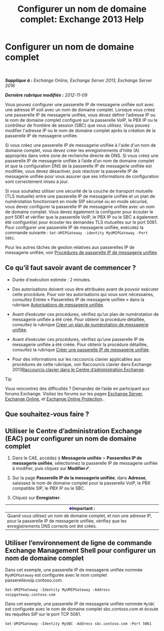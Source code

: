 ﻿---
title: 'Configurer un nom de domaine complet: Exchange 2013 Help'
TOCTitle: Configurer un nom de domaine complet
ms:assetid: af093f87-59b7-44a8-a9a2-8f17f0cc7db8
ms:mtpsurl: https://technet.microsoft.com/fr-fr/library/Ee423553(v=EXCHG.150)
ms:contentKeyID: 50478870
ms.date: 04/24/2018
mtps_version: v=EXCHG.150
ms.translationtype: HT
---

# Configurer un nom de domaine complet

 

_**Sapplique à :** Exchange Online, Exchange Server 2013, Exchange Server 2016_

_**Dernière rubrique modifiée :** 2012-11-09_

Vous pouvez configurer une passerelle IP de messagerie unifiée soit avec une adresse IP soit avec un nom de domaine complet. Lorsque vous créez une passerelle IP de messagerie unifiée, vous devez définir l’adresse IP ou le nom de domaine complet configuré sur la passerelle VoIP, le PBX IP ou le contrôleur de frontière de session (SBC) que vous utilisez. Vous pouvez modifier l'adresse IP ou le nom de domaine complet après la création de la passerelle IP de messagerie unifiée.

Si vous créez une passerelle IP de messagerie unifiée à l'aide d'un nom de domaine complet, vous devez créer les enregistrements d'hôte (A) appropriés dans votre zone de recherche directe de DNS. Si vous créez une passerelle IP de messagerie unifiée à l’aide d’un nom de domaine complet et que la configuration DNS de la passerelle IP de messagerie unifiée est modifiée, vous devez désactiver, puis réactiver la passerelle IP de messagerie unifiée pour vous assurer que ses informations de configuration sont correctement mises à jour.

Si vous souhaitez utiliser une sécurité de la couche de transport mutuelle (TLS mutuelle) entre une passerelle IP de messagerie unifiée et un plan de numérotation fonctionnant en mode SIP sécurisé ou en mode sécurisé, vous devez configurer la passerelle IP de messagerie unifiée avec un nom de domaine complet. Vous devez également la configurer pour écouter le port 5061 et vérifier que la passerelle VoIP, le PBX IP ou le SBC a également été configuré(e) pour écouter les demandes TLS mutuelles sur le port 5061. Pour configurer une passerelle IP de messagerie unifiée, exécutez la commande suivante : `Set-UMIPGateway -identity MyUMIPGateway -Port 5061`.

Pour les autres tâches de gestion relatives aux passerelles IP de messagerie unifiée, voir [Procédures de passerelle IP de messagerie unifiée](um-ip-gateway-procedures-exchange-2013-help.md).

## Ce qu’il faut savoir avant de commencer ?

  - Durée d'exécution estimée : 2 minutes.

  - Des autorisations doivent vous être attribuées avant de pouvoir exécuter cette procédure. Pour voir les autorisations qui vous sont nécessaires, consultez Entrée « Passerelles IP de messagerie unifiée » dans la rubrique [Autorisations de messagerie unifiée](unified-messaging-permissions-exchange-2013-help.md).

  - Avant d’exécuter ces procédures, vérifiez qu’un plan de numérotation de messagerie unifiée a été créé. Pour obtenir la procédure détaillée, consultez la rubrique [Créer un plan de numérotation de messagerie unifiée](create-a-um-dial-plan-exchange-2013-help.md).

  - Avant d’exécuter ces procédures, vérifiez qu’une passerelle IP de messagerie unifiée a été créée. Pour obtenir la procédure détaillée, consultez la rubrique [Créer une passerelle IP de messagerie unifiée](create-a-um-ip-gateway-exchange-2013-help.md).

  - Pour des informations sur les raccourcis clavier applicables aux procédures de cette rubrique, voir Raccourcis clavier dans Exchange 2013[Raccourcis clavier dans le Centre d’administration Exchange](keyboard-shortcuts-in-the-exchange-admin-center-exchange-online-protection-help.md).

> [!TIP]
> Vous rencontrez des difficultés ? Demandez de l’aide en participant aux forums Exchange. Visitez les forums sur les pages <a href="https://go.microsoft.com/fwlink/p/?linkid=60612">Exchange Server</a>, <a href="https://go.microsoft.com/fwlink/p/?linkid=267542">Exchange Online</a>, et <a href="https://go.microsoft.com/fwlink/p/?linkid=285351">Exchange Online Protection</a>..


## Que souhaitez-vous faire ?

## Utiliser le Centre d’administration Exchange (EAC) pour configurer un nom de domaine complet

1.  Dans le CAE, accédez à **Messagerie unifiée** \> **Passerelles IP de messagerie unifiée**, sélectionnez la passerelle IP de messagerie unifiée à modifier, puis cliquez sur **Modifier**![Icône Modifier](images/Bb124582.6f53ccb2-1f13-4c02-bea0-30690e6ea71d(EXCHG.150).gif "Icône Modifier").

2.  Sur la page **Passerelle IP de la messagerie unifiée**, dans **Adresse**, saisissez le nom de domaine complet pour la passerelle VoIP, le PBX compatible SIP, le PBX IP ou le SBC.

3.  Cliquez sur **Enregistrer**.

<table>
<thead>
<tr class="header">
<th><img src="images/JJ159813.important(EXCHG.150).gif" title="Important" alt="Important" />Important :</th>
</tr>
</thead>
<tbody>
<tr class="odd">
<td>Quand vous utilisez un nom de domaine complet, et non une adresse IP, pour la passerelle IP de messagerie unifiée, vérifiez que les enregistrements DNS corrects ont été créés.</td>
</tr>
</tbody>
</table>


## Utiliser l’environnement de ligne de commande Exchange Management Shell pour configurer un nom de domaine complet

Dans cet exemple, une passerelle IP de messagerie unifiée nommée `MyUMIPGateway` est configurée avec le nom complet passerellevoip.contoso.com.

    Set-UMIPGateway -Identity MyUMIPGateway -Address voipgateway.contoso.com

Dans cet exemple, une passerelle IP de messagerie unifiée nommée `MySBC` est configurée avec le nom de domaine complet sbc.contoso.com et écoute les requêtes SIP sur le port TCP 5061.

    Set-UMIPGateway -Identity MySBC -Address sbc.contoso.com -Port 5061

